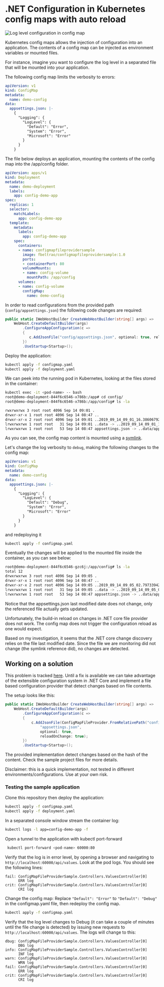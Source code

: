 # .NET Configuration in Kubernetes config maps with auto reload

![Log level configuration in config map](media/article-preview.png)

Kubernetes config maps allows the injection of configuration into an application. The contents of a config map can be injected as environment variables or mounted files.

For instance, imagine you want to configure the log level in a separated file that will be mounted into your application.

The following config map limits the verbosity to errors: 

```yaml
apiVersion: v1
kind: ConfigMap
metadata:
  name: demo-config
data:
  appsettings.json: |-
    {
      "Logging": {
        "LogLevel": {
          "Default": "Error",
          "System": "Error",
          "Microsoft": "Error"
        }
      }
    }
```

The file below deploys an application, mounting the contents of the config map into the /app/config folder.

```yaml
apiVersion: apps/v1
kind: Deployment
metadata:
  name: demo-deployment
  labels:
    app: config-demo-app
spec:
  replicas: 1
  selector:
    matchLabels:
      app: config-demo-app
  template:
    metadata:
      labels:
        app: config-demo-app
    spec:
      containers:
      - name: configmapfileprovidersample
        image: fbeltrao/configmapfileprovidersample:1.0
        ports:
        - containerPort: 80
        volumeMounts:
        - name: config-volume
          mountPath: /app/config
      volumes:
      - name: config-volume
        configMap:
          name: demo-config
```

In order to read configurations from the provided path (`config/appsettings.json`) the following code changes are required:

```c#
public static IWebHostBuilder CreateWebHostBuilder(string[] args) =>
    WebHost.CreateDefaultBuilder(args)
        .ConfigureAppConfiguration(c =>
        {
           c.AddJsonFile("config/appsettings.json", optional: true, reloadOnChange: true);
        })
        .UseStartup<Startup>();
```


Deploy the application:
```bash
kubectl apply -f configmap.yaml
kubectl apply -f deployment.yaml
```

We can peek into the running pod in Kubernetes, looking at the files stored in the container:

```bash
kubectl exec -it <pod-name> -- bash
root@demo-deployment-844f6c6546-x786b:/app# cd config/
root@demo-deployment-844f6c6546-x786b:/app/config# ls -la

rwxrwxrwx 3 root root 4096 Sep 14 09:01 .
drwxr-xr-x 1 root root 4096 Sep 14 08:47 ..
drwxr-xr-x 2 root root 4096 Sep 14 09:01 ..2019_09_14_09_01_16.386067924
lrwxrwxrwx 1 root root   31 Sep 14 09:01 ..data -> ..2019_09_14_09_01_16.386067924
lrwxrwxrwx 1 root root   53 Sep 14 08:47 appsettings.json -> ..data/appsettings.json
```

As you can see, the config map content is mounted using a [symlink](https://en.wikipedia.org/wiki/Symbolic_link). 

Let's change the log verbosity to `debug`, making the following changes to the config map:

```yaml
apiVersion: v1
kind: ConfigMap
metadata:
  name: demo-config
data:
  appsettings.json: |-
    {
      "Logging": {
        "LogLevel": {
          "Default": "Debug",
          "System": "Error",
          "Microsoft": "Error"
        }
      }
    }
```
and redeploying it

```bash
kubectl apply -f configmap.yaml
```

Eventually the changes will be applied to the mounted file inside the container, as you can see below:

```bash
root@demo-deployment-844f6c6546-gzc6j:/app/config# ls -la
total 12
drwxrwxrwx 3 root root 4096 Sep 14 09:05 .
drwxr-xr-x 1 root root 4096 Sep 14 08:47 ..
drwxr-xr-x 2 root root 4096 Sep 14 09:05 ..2019_09_14_09_05_02.797339427
lrwxrwxrwx 1 root root   31 Sep 14 09:05 ..data -> ..2019_09_14_09_05_02.797339427
lrwxrwxrwx 1 root root   53 Sep 14 08:47 appsettings.json -> ..data/appsettings.json
```

Notice that the appsettings.json last modified date does not change, only the referenced file actually gets updated.

Unfortunately, the build-in reload on changes in .NET core file provider does not work. The config map does not trigger the configuration reload as one would expect.

Based on my investigation, it seems that the .NET core change discovery relies on the file last modified date. Since the file we are monitoring did not change (the symlink reference did), no changes are detected.

## Working on a solution

This problem is tracked [here](https://github.com/aspnet/Extensions/issues/1175). Until a fix is available we can take advantage of the extensible configuration system in .NET Core and implement a file based configuration provider that detect changes based on file contents.

The setup looks like this:
```c#
public static IWebHostBuilder CreateWebHostBuilder(string[] args) =>
    WebHost.CreateDefaultBuilder(args)
        .ConfigureAppConfiguration(c =>
        {
            c.AddJsonFile(ConfigMapFileProvider.FromRelativePath("config"), 
                "appsettings.json", 
                optional: true, 
                reloadOnChange: true);
        })
        .UseStartup<Startup>();
```

The provided implementation detect changes based on the hash of the content. Check the sample project files for more details.

Disclaimer: this is a quick implementation, not tested in different environments/configurations. Use at your own risk.

### Testing the sample application

Clone this repository then deploy the application:
```bash
kubectl apply -f configmap.yaml
kubectl apply -f deployment.yaml
```

In a separated console window stream the container log:
```bash
kubectl logs -l app=config-demo-app -f
```

Open a tunnel to the application with kubectl port-forward
```bash
 kubectl port-forward <pod-name> 60000:80
```

Verify that the log is in error level, by opening a browser and navigating to `http://localhost:60000/api/values`. Look at the pod logs. You should see the following lines:
```log
fail: ConfigMapFileProviderSample.Controllers.ValuesController[0]
      ERR log
crit: ConfigMapFileProviderSample.Controllers.ValuesController[0]
      CRI log
```

Change the config map:
Replace `"Default": "Error"` to `"Default": "Debug"` in the configmap.yaml file, then redeploy the config map.
```bash
kubectl apply -f configmap.yaml
```

Verify that the log level changes to Debug (it can take a couple of minutes until the file change is detected) by issuing new requests to `http://localhost:60000/api/values`. The logs will change to this:
```log
dbug: ConfigMapFileProviderSample.Controllers.ValuesController[0]
      DBG log
info: ConfigMapFileProviderSample.Controllers.ValuesController[0]
      INF log
warn: ConfigMapFileProviderSample.Controllers.ValuesController[0]
      WRN log
fail: ConfigMapFileProviderSample.Controllers.ValuesController[0]
      ERR log
crit: ConfigMapFileProviderSample.Controllers.ValuesController[0]
      CRI log
```